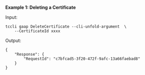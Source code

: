 **Example 1: Deleting a Certificate**



Input: 

```
tccli gaap DeleteCertificate --cli-unfold-argument  \
    --CertificateId xxxx
```

Output: 
```
{
    "Response": {
        "RequestId": "c7bfcad5-3f20-472f-9afc-13a66faebad8"
    }
}
```

